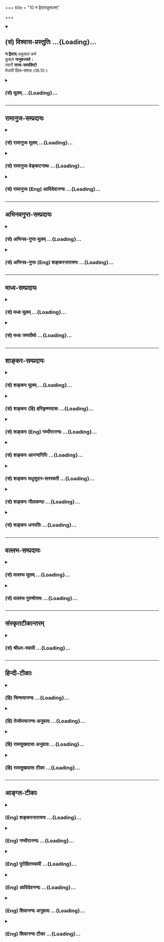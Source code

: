 +++
title = "10 न द्वेष्ट्यकुशलम्"

+++
<div class="js_include" newlevelforh1="2" title="(सं) विश्वास-प्रस्तुतिः" unfilled url="/purANam_vaiShNavam/mahAbhAratam/06-bhIShma-parva/03-bhagavad-gItA-parva/saMskRtam/vishvAsa-prastutiH/18_moxa-saMnyAsa-yogaH/10_na_dveShTyakushal.md">
<details open><summary><h2>(सं) विश्वास-प्रस्तुतिः ...{Loading}...</h2></summary>

**न द्वेष्ट्य्** अकुशलं कर्म  
कुशले **नानुषज्जते**।  
त्यागी **सत्त्व-समाविष्टो**  
मेधावी छिन्न-संशयः॥18.10॥
</details>
</div>
<div class="js_include collapsed" newlevelforh1="3" title="(सं) मूलम्" unfilled url="/purANam_vaiShNavam/mahAbhAratam/06-bhIShma-parva/03-bhagavad-gItA-parva/saMskRtam/mUlam/18_moxa-saMnyAsa-yogaH/10_na_dveShTyakushal.md">
<details><summary><h3>(सं) मूलम् ...{Loading}...</h3></summary>

न द्वेष्ट्यकुशलं कर्म कुशले नानुषज्जते।  
त्यागी सत्त्वसमाविष्टो मेधावी छिन्नसंशयः।।18.10।।
</details>
</div>


_________________
## रामानुज-सम्प्रदायः
<div class="js_include collapsed" newlevelforh1="3" title="(सं) रामानुजः मूलम्" unfilled url="/purANam_vaiShNavam/mahAbhAratam/06-bhIShma-parva/03-bhagavad-gItA-parva/saMskRtam/rAmAnujaH/mUlam/18_moxa-saMnyAsa-yogaH/10_na_dveShTyakushal.md">
<details><summary><h3>(सं) रामानुजः मूलम् ...{Loading}...</h3></summary>

।।18.10।। एवं **सत्त्वसमाविष्टो मेधावी** यथावस्थिततत्त्वज्ञानः तत एव
**छिन्नसंशयः** कर्मणि सङ्गफलकर्तृत्व**त्यागी न द्वेष्टि अकुशलं कर्म
कुशले च** कर्मणि **न अनुषज्जते। अकुशलं कर्म अनिष्टफलम्; कुशलं च कर्म
इष्टरूपस्वर्गपुत्रपश्वन्नादिफलम् सर्वस्मिन् कर्मणि ममतारहितत्वात्
त्यक्तब्रह्मव्यतिरिक्तसर्वफलत्वात्; त्यक्तकर्तृत्वात् च तयोः क्रियमाणयोः
प्रीतिद्वेषौ न करोति। अनिष्टफलं पापं कर्म अत्र प्रामादिकम्
अभिप्रेतम्;नाविरतो दुश्चरितान्नाशान्तो नासमाहितः। नाशान्तमानसो वापि
प्रज्ञानेनैनमाप्नुयात्।। (कठ॰ उ॰ 1।2।24) इति दुश्चरिताविरतेः
ज्ञानोत्पत्तिविरोधित्वश्रवणात्। अतः कर्मणि कर्तृत्वसङ्गफलानां त्यागः
शास्त्रीयः त्यागः न कर्मस्वरूपत्यागः। तद् आह --**

</details>
</div>
<div class="js_include collapsed" newlevelforh1="3" title="(सं) रामानुजः वेङ्कटनाथः" unfilled url="/purANam_vaiShNavam/mahAbhAratam/06-bhIShma-parva/03-bhagavad-gItA-parva/saMskRtam/rAmAnujaH/venkaTanAthaH/18_moxa-saMnyAsa-yogaH/10_na_dveShTyakushal.md">
<details><summary><h3>(सं) रामानुजः वेङ्कटनाथः ...{Loading}...</h3></summary>

  
  
।।18.10।। सत्त्वादिमूलशास्त्रीयत्यागयुक्तस्यवर्तते सात्त्विको भाव
इत्युपेक्षेत तत्तदाउदासीनवदासीनः \[14।23\] इत्यादिप्रसिद्धं
विकाराभावरूपं लक्षणमुच्यते -- न द्वेष्टि इति श्लोकेन।
तेनोक्तलक्षणत्यागस्य सत्त्वमूलत्वमप्युपपादितं भवति। तत्र
हेतुकार्यक्रमौचित्येन भिन्नक्रमतयाख्याख्यातिसत्त्वसमाविष्ट
इत्यादिना। धीर्धारणावती मेधा \[अमरः1।5।2\] इति नैघण्टुकाः। श्रुतिश्च --
मेधा मनीषेमा विशतां समीची भूतस्य भव्यस्यावरुध्यै \[आरण्य.5।42\] इति। अत
आचार्योपदिष्टेष्वर्थेषु अप्रच्युतेरन्यासङ्कराच्च फलितमाह --
यथावस्थिततत्त्वज्ञान इति। अत्र शुभाशुभपर्यायकुशलाकुशलशब्दाभ्यां
प्रतिषिद्ध्यमानद्वेषसङ्गहेत्वनुवाद
इत्यभिप्रायेणानिष्टफलत्वाद्युक्तिः। त्यागी इत्युक्तस्य त्यागस्य हेतुतां
विवृणोति -- सर्वस्मिन्नित्यादिना। यथाऽन्यदीयेऽन्यकर्तृके कर्मणि
स्वसम्बन्धविरहाद्बाधकाद्यभावनिश्चयेन द्वेषाद्यभावः;
तथाऽत्रापीत्यभिप्रायः। अननुष्ठानदशायां हि
हर्षद्वेषप्रसङ्गाभावात्क्रियमाणयोरित्युक्तम्। ननुकुशले नानुषज्जते
इत्येतद्युक्तं;,स्वर्गादिनिस्सङ्गतामात्रेण काम्यानुष्ठानेऽपि
तत्फलानन्वयशास्त्रात्न द्वेष्ट्यकुशलं कर्म इति तु विरुद्धं; फलसङ्गाभावे
सत्येव निषिद्धानां फलान्वयात्; अन्यथा क्वचिदपि प्रत्यवायाभावप्रसङ्गात्।
न हि नरकादिकं कस्यचिदिष्टं स्यात्। एवं दृष्टप्रत्यवायहेतुष्वप्यद्वेषो न
युक्त इत्यत्र प्रामादिकविषयत्वेन परिहार उक्तः। नन्वधिकारिविशेषे
बुद्धिपूर्वैरपि पापकर्मभिरलेपः किं न स्यात् इत्यत्राऽऽह -- नाविरत इति।
एतच्छ्लोकार्थं प्रकृतहेतुतया घटयन्परमप्रकृतं निगमयति -- अत इति।  
  

</details>
</div>
<div class="js_include collapsed" newlevelforh1="3" title="(सं) रामानुजः (Eng) आदिदेवानन्दः" unfilled url="/purANam_vaiShNavam/mahAbhAratam/06-bhIShma-parva/03-bhagavad-gItA-parva/saMskRtam/rAmAnujaH/english/AdidevAnandaH/18_moxa-saMnyAsa-yogaH/10_na_dveShTyakushal.md">
<details><summary><h3>(सं) रामानुजः (Eng) आदिदेवानन्दः ...{Loading}...</h3></summary>

18.10 Thus, 'filled with Sattva,' endowed with right knowledge, i.e.,
with the knowledge of the reality as it is, and as a conseence of it
'having all doubts shattered' - he alone becomes a renouncer of
attachment to work and the fruits of work. He 'neither hates works
productive of harmful effects,' nor 'loves others productive of worldly
prosperity.' Disagreeable acts are fraught with undesirable fruits; and
agreeable acts bring about desirable results such as heaven, sons, cows,
food etc. On account of his renouncing all results other than the
Brahman and on account of his renouncing the sense of agency, he shows
neither love nor hatred for above-mentioned types of works. Here 'sinful
acts having undesirable fruits' are only such acts as are inadvertently
performed. For it has been taught in the Srutis that nor turning away
from bad conduct is antagonistic to the production of knowledge. 'But
one who has not ceased from bad conduct, who is not tranil, is not
composed, is not of peaceful mind, cannot obtain Him by knowledge' (Ka.
U., 1.2.24). Thus, 'the abandonment' according to the Sastras is
renunciation of the sense of agency, attachment and fruits of actions,
and not total relinishment of actions as such. He explains this further:

</details>
</div>


_________________
## अभिनवगुप्त-सम्प्रदायः
<div class="js_include collapsed" newlevelforh1="3" title="(सं) अभिनव-गुप्तः मूलम्" unfilled url="/purANam_vaiShNavam/mahAbhAratam/06-bhIShma-parva/03-bhagavad-gItA-parva/saMskRtam/abhinava-guptaH/mUlam/18_moxa-saMnyAsa-yogaH/10_na_dveShTyakushal.md">
<details><summary><h3>(सं) अभिनव-गुप्तः मूलम् ...{Loading}...</h3></summary>

।।18.4 -- 18.11।। तदत्रैव विशेषनिर्णयाय मतान्युपन्यस्यति -- त्याज्यमिति।
दोषवत् हिंसादिमत्त्वात् +++(S हिंसादित्त्वात ;N हिंसादिसत्त्वात् )+++
पापयुक्तम्। तत् कर्म,+++(S;;N substitutes फलं for कर्म )+++ त्याज्यम्; न
सर्वं शुभफलम् इति केचित् त्यागे विशेषं मन्यन्ते साङ्ख्यगृह्या इव। अन्ये
तु मीमांसककञ्चुकानुप्रविष्टाः +++(K मीमांसाकंचुक -- )+++ -- क्रत्वर्थोऽहि
शास्त्रादवगम्यते +++(S. IV; i; 2 )+++ इति। तथातस्माद्या वैदिकी हिंसा -- +++(SV.
I; i; 2; verse 23 )+++इत्यादिनयेन इतिकर्तव्यतांशभागिनी हिंसा +++(S;;N omit
हिंसा )+++ हिंसैव न भवति। न हिंस्यात् इति सामान्यशास्त्रस्य तत्र बाधनात्
श्येनाद्येव तु ( श्येन द्येव न तु ) हिंसा। फलांशे भावनायाश्च
प्रत्ययोऽनुविधायकः +++(SV; I; i; 2; verse 222 )+++ इति। अ \[ तोऽ \] न्यान्
हिंसादियोगिनोऽपि न त्यजेत्। शास्त्रैकशरणकार्याकार्यविभागाः पण्डिता इति
मन्यन्ते।।3।। निश्चयमित्यादि अभिधीयते इत्यन्तम्। तत्र त्वयं निश्चयः --
प्राग्लक्षितगुणस्वरूपवैचित्र्यात् त्यागस्यैव सत्त्वरजस्तमोमय्या
चित्तवृत्त्या क्रियमाणस्य तद्विशिष्टस्वभावावभासित \[ त्वात् \]
वस्तुस्थित्या त्यागो नाम परब्रह्मविदां +++(; N परमब्रह्म -- )+++
सिद्ध्यसिद्ध्यादिषु समतया रागद्वेषपरिहारेण फलप्रेप्साविरहेण (
फलप्रेक्षा) कर्मणां निर्वर्त्तनम्। अत एव आह -- राजसं तामसं च त्यागं
कृत्वा न कश्चित् ( न किंचित् ) \[ त्याग \] फलसंबन्धः; इति। सात्त्विकस्य
तु त्यागात् ( त्यागस्य )। शास्त्रार्थपालनात्मकं फलम्।
त्यक्तगुणग्रामग्रहस्य पुनर्मुनेः सत्यतः त्यागवाचो युक्तिरुपपत्तिमती।

</details>
</div>
<div class="js_include collapsed" newlevelforh1="3" title="(सं) अभिनव-गुप्तः (Eng) शङ्करनारायणः" unfilled url="/purANam_vaiShNavam/mahAbhAratam/06-bhIShma-parva/03-bhagavad-gItA-parva/saMskRtam/abhinava-guptaH/english/shankaranArAyaNaH/18_moxa-saMnyAsa-yogaH/10_na_dveShTyakushal.md">
<details><summary><h3>(सं) अभिनव-गुप्तः (Eng) शङ्करनारायणः ...{Loading}...</h3></summary>

18.10 See Comment under 18.11

</details>
</div>


_________________
## माध्व-सम्प्रदायः
<div class="js_include collapsed" newlevelforh1="3" title="(सं) मध्वः मूलम्" unfilled url="/purANam_vaiShNavam/mahAbhAratam/06-bhIShma-parva/03-bhagavad-gItA-parva/saMskRtam/madhvaH/mUlam/18_moxa-saMnyAsa-yogaH/10_na_dveShTyakushal.md">
<details><summary><h3>(सं) मध्वः मूलम् ...{Loading}...</h3></summary>

।।18.10।। Sri Madhvacharya did not comment on this sloka.

</details>
</div>
<div class="js_include collapsed" newlevelforh1="3" title="(सं) मध्वः जयतीर्थः" unfilled url="/purANam_vaiShNavam/mahAbhAratam/06-bhIShma-parva/03-bhagavad-gItA-parva/saMskRtam/madhvaH/jayatIrthaH/18_moxa-saMnyAsa-yogaH/10_na_dveShTyakushal.md">
<details><summary><h3>(सं) मध्वः जयतीर्थः ...{Loading}...</h3></summary>

।।18.10।। Sri Jayatirtha did not comment on this sloka.

</details>
</div>


_________________
## शाङ्कर-सम्प्रदायः
<div class="js_include collapsed" newlevelforh1="3" title="(सं) शङ्करः मूलम्" unfilled url="/purANam_vaiShNavam/mahAbhAratam/06-bhIShma-parva/03-bhagavad-gItA-parva/saMskRtam/shankaraH/mUlam/18_moxa-saMnyAsa-yogaH/10_na_dveShTyakushal.md">
<details><summary><h3>(सं) शङ्करः मूलम् ...{Loading}...</h3></summary>

।।18.10।। --,**न द्वेष्टि अकुशलम्** अशोभनं काम्यं **कर्म;**
शरीरारम्भद्वारेण संसारकारणम्; किमनेन इत्येवम्। **कुशले** शोभने नित्ये
कर्मणि सत्त्वशुद्धिज्ञानोत्पत्तितन्निष्ठाहेतुत्वेन मोक्षकारणम् इदम्
इत्येवं न **अनुषज्जते** अनुषङ्गं प्रीतिं न करोति इत्येतत्। कः पुनः असौ
त्यागी पूर्वोक्तेन सङ्गफलत्यागेन तद्वान् **त्यागी;** यः कर्मणि सङ्गं
त्यक्त्वा तत्फलं च नित्यकर्मानुष्ठायी सः त्यागी। कदा पुनः असौ अकुशलं
कर्म न द्वेष्टि; कुशले च न अनुषज्जते इति; उच्यते -- **सत्त्वसमाविष्टः**
यदा सत्त्वेन आत्मानात्मविवेकविज्ञानहेतुना समाविष्टः संव्याप्तः; संयुक्त
इत्येतत्। अत एव च **मेधावी** मेधया आत्मज्ञानलक्षणया प्रज्ञया संयुक्तः
तद्वान् मेधावी। मेधावित्वादेव **च्छिन्नसंशयः** छिन्नः अविद्याकृतः संशयः
यस्य आत्मस्वरूपावस्थानमेव परं निःश्रेयससाधनम्; न अन्यत् किञ्चित् इत्येवं
निश्चयेन च्छिन्नसंशयः।।  
  
यः अधिकृतः पुरुषः पूर्वोक्तेन प्रकारेण कर्मयोगानुष्ठानेन क्रमेण
संस्कृतात्मा सन् जन्मादिविक्रियारहितत्वेन निष्क्रियम् आत्मानम् आत्मत्वेन
संबुद्धः; सः सर्वकर्माणि मनसा संन्यस्य (गीता 5।13) नैव कुर्वन् न कारयन्
आसीनः नैष्कर्म्यलक्षणां ज्ञाननिष्ठाम् अश्नुते इत्येतत्। पूर्वोक्तस्य
कर्मयोगस्य प्रयोजनम् अनेनैव श्लोकेन उक्तम्।। यः पुनः अधिकृतः सन्
देहात्माभिमानित्वेन देहभृत् अज्ञः अबाधितात्मकर्तृत्वविज्ञानतया अहं कर्ता
इति निश्चितबुद्धिः तस्य अशेषकर्मपरित्यागस्य अशक्यत्वात् कर्मफलत्यागेन
चोदितकर्मानुष्ठाने एव अधिकारः; न तत्त्यागे इति एतम्; अर्थं दर्शयितुम् आह
--,

</details>
</div>
<div class="js_include collapsed" newlevelforh1="3" title="(सं) शङ्करः (हि) हरिकृष्णदासः" unfilled url="/purANam_vaiShNavam/mahAbhAratam/06-bhIShma-parva/03-bhagavad-gItA-parva/saMskRtam/shankaraH/hindI/harikRShNadAsaH/18_moxa-saMnyAsa-yogaH/10_na_dveShTyakushal.md">
<details><summary><h3>(सं) शङ्करः (हि) हरिकृष्णदासः ...{Loading}...</h3></summary>

।।18.10।। विशुद्ध और प्रसन्न अन्तःकरण ही आध्यात्मिक विषयकी आलोचनामें
समर्थ होता है। अतः इस प्रकार नित्यकर्मोंके अनुष्ठानसे जिसका अन्तःकरण
विशुद्ध हो गया है एवं जो आत्मज्ञानके अभिमुख है; उसकी उस आत्मज्ञानमें जिस
प्रकार क्रमसे स्थिति होती है; वह कहनी है; इसलिये कहते हैं --, अकुशल --
काम्यकर्मोंसे ( वह ) द्वेष नहीं करता अर्थात् काम्यकर्म पुनर्जन्म
देनेवाले होनेके कारण संसारके कारण हैं; इनसे मुझे क्या प्रयोजन है; इस
प्रकार उससे द्वेष नहीं करता। कुशलशुभनित्यकर्मोंमें आसक्त नहीं होता।
अर्थात् अन्तःकरणकी शुद्धि; ज्ञानकी उत्पत्ति और उसमें स्थितिके हेतु
होनेसे नित्यकर्म मोक्षके कारण हैं; इस प्रकार उनमें आसक्त नहीं होता। यानी
उनमें भी अपना कोई प्रयोजन न देखकर प्रीति नहीं करता। वह कौन है त्यागी; जो
कि पूर्वोक्त आसक्ति और फलके त्यागसे सम्पन्न है अर्थात् कर्मोंमें आसक्ति
और उनका फल छोड़कर नित्यकर्मोंका अनुष्ठान करनेवाला है; ऐसा त्यागी। ऐसा
पुरुष किस अवस्थामें; काम्यकर्मोंसे द्वेष नहीं करता और नित्यकर्मोंमें
आसक्त नहीं होता सो कहते हैं -- जब कि वह सात्त्विक भावसे युक्त होता है।
अर्थात् आत्मअनात्मविषयक विवेकज्ञानके हेतुस्वरूप सत्त्वगुणसे भरपूर -- भली
प्रकार व्याप्त होता है। इसीलिये वह मेधावी है अर्थात् आत्मज्ञानरूप
बुद्धिसे युक्त है। मेधावी होनेके कारण ही छिन्नसंशय है -- अविद्याजनित
संशयसे रहित है। अर्थात् आत्मस्वरूपमें स्थित हो जाना ही परम कल्याणका साधन
है; और कुछ नहीं; इस निश्चयके कारण संशयरहित हो चुका है। जो अधिकारी पुरुष;
पूर्वोंक्त प्रकारसे कर्मयोगके अनुष्ठानद्वारा क्रमसे विशुद्धान्तःकरण
होकर; जन्मादि विकारोंसे रहित और क्रियारहित आत्माको भली प्रकार अपना
स्वरूप समझ गया है; वह समस्त कर्मोंको मनसे त्यागकर न कुछ करता और न कराता
हुआ रहनेवाला ( आत्मज्ञानी ) निष्कर्मतारूप ज्ञाननिष्ठाको भोगता है। इस
प्रकार इस श्लोकद्वारा यह पूर्वोक्त कर्मयोगका फल बतलाया गया है।

</details>
</div>
<div class="js_include collapsed" newlevelforh1="3" title="(सं) शङ्करः (Eng) गम्भीरानन्दः" unfilled url="/purANam_vaiShNavam/mahAbhAratam/06-bhIShma-parva/03-bhagavad-gItA-parva/saMskRtam/shankaraH/english/gambhIrAnandaH/18_moxa-saMnyAsa-yogaH/10_na_dveShTyakushal.md">
<details><summary><h3>(सं) शङ्करः (Eng) गम्भीरानन्दः ...{Loading}...</h3></summary>

18.10 Na devesti, he does not hate; akusalam, unbefitting; karma,
action, rites and duties meant for desired results-with the idea, 'What
is the usefulness of this which is a cause of transmigration through
fresh embodiment;' Na anusajjate, he does not become attached to;
kusale, befitting activity, daily obligatory duties, by thinking that
this is the cause of Liberation by virtue of its being the cause of
purification of the mind, rise of Knowledge and steadfastness in it.
That is to say, he does not entertain any liking even for it, because he
finds no purpose in it. Who, again, is he; Tyagi, the man of
renunciation, who has become so by having given up attachment and
rewards of action in the manner stated above. He is a tyagi who performs
nityakarmas by relinishing attachment to those acts and (their) results.
Again, it is being stated as to when that person does not hate an
unbefitting act and does not become attached to a befitting activity:
When he has become sattva-samavistah, imbued with sattva, i.e., when he
is filled with, possessed of, sattva, which is the means to the
knowledge that discriminates between the Self and the not-Self; and
hence medhavi, wise-endowed with intelligence (medha), intuitive
experience, characterized as knowledge of the Self; one possessed of
that is medhavai (wise)-; and owing to the very fact of being wise,
chinnasamsayah, freed from doubts-one whose doubts created by ignorance
have been sundered, one who is freed from doubts by his firm conviction
that nothing but abiding in the ture nature of the Self is the supreme
means to the highest Good. The person competent (for rites and duties)
who, having gradually become purified in mind through the practice of
Karma-yoga in the way described above, has realized as his own Self the
actionless Self, which is devoid of modifications like birth etc., he,
'৷৷.having given up all actions mentally, remaining at without doing or
causing (others) to do anything at all' (cf. 5.13), attains
steadfastness in Knowledge, which is characterized as 'actionless-ness'.
In this way, the purpose of the aforesaid Karma-yoga has been stated
through the present verse. On the other hand, since, for the
unenlightened person-who, while being alified (for rites and duties),
holds on to the body owing to the erroneous conception that the body is
the Self, and who has the firm conviction, 'I am the agent,' because of
the persistence of his idea that the Self is the agent-it is not
possible to renounce actions totally, therefore he has competence only
for performing enjoined duties by giving up fruits of actions. But he is
not to renounce them (actions). In order to point out this idea the Lord
says:

</details>
</div>
<div class="js_include collapsed" newlevelforh1="3" title="(सं) शङ्करः आनन्दगिरिः" unfilled url="/purANam_vaiShNavam/mahAbhAratam/06-bhIShma-parva/03-bhagavad-gItA-parva/saMskRtam/shankaraH/AnandagiriH/18_moxa-saMnyAsa-yogaH/10_na_dveShTyakushal.md">
<details><summary><h3>(सं) शङ्करः आनन्दगिरिः ...{Loading}...</h3></summary>

।।18.10।। एवं पूर्वापरविरोधं पराकृत्यानन्तरश्लोकतात्पर्यमाह --
**यस्त्विति।** फलरागादिनेत्यादिशब्देन कर्मस्वरूपासङ्गो गृह्यते
अन्तःकरणमकलुषीक्रियमाणमिति च्छेदः। विशुद्धेऽन्तःकरणे किं
स्यादित्याशङ्क्याह -- **विशुद्धमिति।** मलविकलत्वं विशुद्धत्वं;
संस्क्रियमाणत्वं प्रसन्नत्वमिति भेदः। क्रमेण
श्रवणाद्यावृत्तिद्वारेणेत्यर्थः। तन्निष्ठेत्यात्मज्ञाननिष्ठोक्ता।
काम्यकर्मणि त्याज्यत्वेन द्वेषमभिनयति -- **किमिति।** उभयत्र द्वेषं
प्रीतिं च न करोतीति सामान्येनोक्तं कर्तारं प्रश्नपूर्वकं विशेषतो
निर्दिशति -- **कः पुनरिति।** त्यागीत्युक्तं त्यागिनमभिव्यनक्ति --
**पूर्वोक्तेनेति।** कर्मणि सङ्गस्य तत्फलस्य च त्यागेनेति यावत्। उक्तमेव
त्यागिनं विवृणोति -- **यः कर्मणीति।** तत्फलं त्यक्त्वेति संबन्धः। काम्ये
निषिद्धे च कर्मणि बन्धहेतुरिति न द्वेष्टि नित्ये नैमित्तिके च
मोक्षहेतुरिति न प्रीयते। तत्र कालविशेषं पृच्छति -- **कदेति।**
नित्यादिकर्मणा फलाभिसन्धिवर्जितेन क्षपितकल्मषस्य सत्त्वं
यथार्थग्रहणसामर्थ्यमुद्बुध्यते तेन समावेशदशायामुक्तप्रीतिद्वेषयोरभावो
भवतीत्याह -- **उच्यत इति।** अतएवेति
समुद्बुद्धयथार्थग्रहणसमर्थसमाविष्टत्वादित्यर्थः। छिन्नसंशयत्वमेव विशदयति
-- **आत्मेति।** परं निःश्रेयसं तस्य च साधनं सम्यग्ज्ञानमेवेति योजना। न
द्वेष्टीत्यादिना श्लोकेनोक्तमर्थं संक्षिप्यानुवदति -- **योऽधिकृत इति।**
पूर्वोक्तप्रकारेणेति कर्मणि तत्फले च सङ्गत्यागेनेत्यर्थः।
कर्मात्मयोगस्यानुष्ठानेन संस्कृतात्मा सन् क्रमेण श्रवणाद्यनुष्ठानद्वारेण
कूटस्थं ब्रह्म प्रत्यक्त्वेन संबुद्ध इति संबन्धः। परस्य निष्क्रियत्वे
हेतुमाह -- **जन्मादीति।** उक्तज्ञानवतः सर्वकर्मत्यागद्वारा
मुक्तिभाक्त्वं दर्शयति -- **स सर्वेति।**

</details>
</div>
<div class="js_include collapsed" newlevelforh1="3" title="(सं) शङ्करः मधुसूदन-सरस्वती" unfilled url="/purANam_vaiShNavam/mahAbhAratam/06-bhIShma-parva/03-bhagavad-gItA-parva/saMskRtam/shankaraH/madhusUdana-sarasvatI/18_moxa-saMnyAsa-yogaH/10_na_dveShTyakushal.md">
<details><summary><h3>(सं) शङ्करः मधुसूदन-सरस्वती ...{Loading}...</h3></summary>

।।18.10।। सात्त्विकस्य त्यागस्यादौ सत्त्वशुद्धिद्वारेण ज्ञाननिष्ठां फलमाह
-- न द्वेष्टीति। यस्त्यागी सात्त्विकेन त्यागेन युक्तः पूर्वोक्तेन
प्रकारेण कर्तृत्वाभिनिवेशं फलाभिसन्धिं च त्यक्त्वान्तःकरणशुद्ध्यर्थं
विहितकर्मानुष्ठायी स यदा सत्त्वसमाविष्टः
सत्त्वेनात्मानात्मविवेकज्ञानहेतुना चित्तगतेनातिशयेन
सम्यग्ज्ञानप्रतिबन्धकरजस्तमोमलराहित्येनासमन्तात्फलाव्यभिचारेण समाविष्टो
व्याप्तो भवति भगवदर्पितनित्यकर्मानुष्ठानात्पापमलापकर्षलक्षणेन
ज्ञानोत्पत्तियोग्यतारूपपुण्यगुणाधानलक्षणेन च संस्कारेण संस्कृतमन्तःकरणं
यदा भवतीत्यर्थस्तदा मेधावी
शमदमसर्वकर्मोपरमगुरूपसदनादिसामवायिकाङ्गयुक्तेन
मनननिदिध्यासनाख्यफलोपकार्यङ्गयुक्तेन च श्रवणाख्यवेदान्तवाक्यविचारेण
परिनिष्पन्नं वेदान्तमहावाक्यकरणकं निरस्तसमस्ताप्रामाण्याशङ्कं
चिदन्याविषयकमहं ब्रह्मास्मीति ब्रह्मात्मैक्यज्ञानमेव मेधा तया नित्यं
युक्तो मेधावी स्थितप्रज्ञो भवति तदा छिन्नसंशयोऽहं ब्रह्मास्मीति
विद्यारूपया मेधया तदविद्योच्छेदे तत्कार्यसंशयविपर्ययशून्यो भवति तदा
क्षीणकर्मत्वात् न द्वेष्ट्यकुशलं कर्म अशोभनं काम्यं निषिद्धं वा कर्म न
प्रतिकूलतया मन्यते; कुशले शोभने नित्ये कर्मणि नानुषज्जते न प्रीतिं
करोति; कर्तृत्वाद्यभिमानरहितत्वेन कृतकृत्यत्वात्। तथाच श्रुतिःभिद्यते
हृदयग्रन्थिश्छिद्यन्ते सर्वसंशयाः। क्षीयन्ते चास्य कर्माणि तस्मिन्दृष्टे
परावरे इति। यस्मादेवं सात्त्विकस्य त्यागस्य फलं तस्मान्महतापि यत्नेन स
एवोपादेय इत्यर्थः।

</details>
</div>
<div class="js_include collapsed" newlevelforh1="3" title="(सं) शङ्करः नीलकण्ठः" unfilled url="/purANam_vaiShNavam/mahAbhAratam/06-bhIShma-parva/03-bhagavad-gItA-parva/saMskRtam/shankaraH/nIlakaNThaH/18_moxa-saMnyAsa-yogaH/10_na_dveShTyakushal.md">
<details><summary><h3>(सं) शङ्करः नीलकण्ठः ...{Loading}...</h3></summary>

।।18.10।। एवं मुख्यं सात्त्विकत्यागमुक्त्वाऽमुख्यं तमाह -- **न
द्वेष्टीति।** सत्त्वेन सम्यगाविष्टो व्याप्तस्त्यागी मुख्यः
सात्त्विकस्त्यागी संन्यासीत्यर्थः। अकुशलमसुखप्रदं कर्म
त्रिषवणस्नानचतुर्गुणशौचभिक्षाटनादिप्रयासरूपं,न द्वेष्टि। कुशले
मिष्टान्नभिक्षादौ नानुषज्जते न सङ्गं काकवत्प्रीतिं करोति। यद्वा
कर्मकुशले सवादिकर्मकुशले शिष्यादौ न सज्जते तत्राकुशलं वा तं न द्वेष्टि।
एतेन रागद्वेषशून्यत्वमस्य दर्शितम्। तदपि कुत इत्यपेक्षायामाह --
**मेधावीति।** ऊहापोहकुशलतया नित्यानित्यवस्तुविवेचनादौ प्रज्ञावान्। अतएव
छिन्नसंशयः किं कर्माण्येव मुक्तिसाधनानि उत संन्यास एवेति
विचिकित्सारहितः। एवं च त्यागीत्यनेन यज्ञो दानं तपः कर्म न
त्याज्यमित्युक्तादत्यागाद्व्यावृत्तिः। मेधावीत्यनेन मोहात्तस्य परित्याग
इत्युक्तात्तामसत्यागाद्व्यावृत्तिः। पूर्वार्धेन रागद्वेषाभावप्रतिपादनेन
कायक्लेशभयात्त्यजेदित्युक्ताद्राजसत्यागाद्व्यावृत्तिः। छिन्नसंशय इत्यनेन
कार्यमित्येव यत्कर्मेत्युक्तादमुख्यसात्त्विकत्यागाद्व्यावृत्तिः। नह्यसौ
कर्मणां तुच्छत्वं संन्यासस्य महाभाग्यत्वं च तत्त्वतो वेद। वेद
चेत्क्षणमपि कर्मसु न तिष्ठेत्। नहि दाहोपशमार्थी निकटस्थं जाह्नवीमहाह्रदं
जानन्ग्रीष्मोष्मप्रतप्तपाथसि पल्वले क्षणमपि रमेत। संशयच्छेदेऽपि हेतुः
सत्त्वसमाविष्ट इति। यतः सत्त्वेनैव कर्त्रा सम्यगाविष्टो यं नत्वयं
सत्त्वमाश्रित इति महान्विशेषः। एवं च पूर्वश्लोकोक्तस्य
सात्त्विकत्यागरूपस्य कर्मयोगस्य फलभूतोऽयं मुख्यः संन्यासो
विविदिषूणामनुष्ठेयोयदहरेव विरजेत्तदहरेव प्रव्रजेत्;एतमेव प्रव्राजिनो
लोकमिच्छन्तः प्रव्रजन्ति इति श्रुतिप्रसिद्धः। भाष्ये तु ननु
कर्मपरित्यागस्त्रिविधः संन्यास इति च प्रकृतस्तत्र तामसो
राजसश्चोक्तस्त्यागः कथमिह सङ्गफलत्यागस्तृतीयत्वेनोच्यते। यथा त्रयो
ब्राह्मणा आगतास्तत्र षडङ्गविदौ द्वौ क्षत्रियस्तृतीय इति तद्वत्। नैष
दोषः। त्यागसामान्येन स्तुत्यर्थत्वात्। अस्ति कर्मसंन्यासस्य
फलाभिसन्धित्यागस्य च त्यागत्वं सामान्यम्। तत्र राजसतामसत्वेन
कर्मत्यागनिन्दया कर्मफलाभिसन्धित्यागः सात्त्विकत्वेन स्तूयते स त्यागः
सात्त्विको मत इति ग्रन्थेन त्यागत्रैविध्यं समाधायैवं सङ्गफलत्यागपूर्वकं
नित्यकर्मानुष्ठानेन विशुद्धान्तःकरणस्यात्मज्ञानाभिमुखस्य
तन्निष्ठाक्रमकथनार्थोऽयं श्लोक इत्युक्तम्। तथैव श्लोकं व्याख्याय
पूर्वोक्तस्य कर्मयोगस्य प्रयोजनमनेन श्लोकेनोक्तमित्युपसंहृतम्। अन्ये तु
फलाभिसंधिविशिष्टस्य कर्मणस्त्यागस्त्रिविधः।
विशेषणाभावाद्विशेष्याभावादुभयाभावाच्च। आद्योऽत्रैव विधित्सितः;
द्वितीयस्तु तामसराजसभेदेन द्विविधोऽप्यत्रैव निन्दितः। तृतीयस्तु
कर्मानधिकारिणा विविदिषुणा विदुषा च कर्तुं योग्यो द्विविधः। तत्रान्त्यः
स्थितप्रज्ञलक्षणादौ प्राग्व्याख्यातः। आद्यस्तु नैष्कर्म्यसिद्धिं
परमामित्यत्र वक्ष्यते। तत्र भाष्ये तिस्रस्त्यागविधाः प्रतिज्ञाय द्वे
यथावत्प्रदर्श्य तृतीयापि केनचित्सामान्येन प्रतिपादिता। अत्रतु एकस्यां
द्वयोरन्तर्भावं कृत्वा द्वे एव विधे उपपाद्य तृतीया प्रदेशान्तरे
प्रक्षिप्तेति प्रकृते प्रतिज्ञाया अनिर्वाह इति विशेषः।

</details>
</div>
<div class="js_include collapsed" newlevelforh1="3" title="(सं) शङ्करः धनपतिः" unfilled url="/purANam_vaiShNavam/mahAbhAratam/06-bhIShma-parva/03-bhagavad-gItA-parva/saMskRtam/shankaraH/dhanapatiH/18_moxa-saMnyAsa-yogaH/10_na_dveShTyakushal.md">
<details><summary><h3>(सं) शङ्करः धनपतिः ...{Loading}...</h3></summary>

।।18.10।। एवं सात्त्विकं त्यागमुक्त्वा योऽधिकृतः सङ्गं फलाभिसन्धिं च
त्यक्त्वा कर्म करोति तादृशकर्मानुष्ठानेन संस्कृतात्मा सन्
जन्मादिविक्रियारहितत्वेन निष्क्रियमात्मानमात्मत्वेन संबुद्धः सर्वकर्माणि
मनसा संन्यस्य नैव कुर्वन्न कारयन्नासीनो नैष्कर्म्यलक्षणां ज्ञाननिष्ठां
प्राप्नोतीत्येतत्पूर्वोक्तस्य कर्मयोगस्य प्रयोजनमाह -- न द्वेष्टीति।
यस्त्यागी पूर्वोक्तसङ्गफलत्यागवान् नित्यकर्मानुष्ठायी यदा
सत्त्वसमाविष्टः सङगं फलाभिसंधिं च त्यक्त्वा कर्मानुष्ठानतः
सङ्गफलाभ्यामकलुषीक्रियमाणं नित्यैश्च कर्मभिः संस्कि्रयमाणं विशुद्धं
समुद्धुद्धसत्त्वमात्मानात्मविवेकविज्ञानत्वन्तःकरणं सत्त्वमत्र ग्राह्यं
तेन समाविष्टः संव्याप्तः संयुक्त इति यावत्। अतएव मेधावी
ब्रह्मात्मज्ञानलक्षणा प्रज्ञा मेधा तद्वान् मेधावी। मेदावित्यावेद
ब्रह्मात्मस्वरुपावस्थानमेव परं निःश्रेयससाधनं नान्यत्किंचिदित्येव
निश्चयेन छिन्नोऽविद्याकृतः संशयो यस्य स छिन्नसंशयःतमेव
विदित्वातिमृत्युमेति नान्यः पन्था विद्यतेऽयनाय भिद्यते
हृदयग्रन्थिश्छद्यन्ते सर्वसंशयाः। क्षीयन्ते चास्य कर्माणि तस्मिन्दृष्टे
परावरे इति श्रुतेः। स तदा अकुशलमशोभनं काम्यं निषिद्धं च कर्म न द्वेष्टि।
काम्यादिकर्मशरीरारम्भादिद्वारेण संसारकारणमतः किमनेनेत्येवं द्वेषं न
करोति। कुशले चित्तशुद्य्धादिद्वारा मोक्षहेतुत्वाच्छोभने नित्ये कर्मणि
नावुषज्जते। सत्त्वशुद्धिज्ञानोत्पत्तितन्निष्ठाहेतुत्वेन मोक्षकारणमतोऽनेन
मदीयं प्रयोजनं सेत्स्यतीत्यनुषङ्गमासक्तिं प्रीतिं न करोतीत्यर्थः।
एवंभूतसात्त्विकपरित्यागनिष्ठस्य लक्षणमाह -- सत्त्वसमाविष्टः
सात्त्विकत्यागी अकुशलं दुःखावहं शिशिरे प्रातःस्नादिकर्म न द्वेष्टि;
कुशले च सुखकरे कर्मणि निदाघे मध्याह्नस्त्रानादौ नानुषज्जते प्रीतिं न
करोति। तत्र हेतुः -- मेधावी स्थिरबुद्धिः। यत्र परपरिभवादिमहद्दुःखमपि
सह्यते स्वर्गादिसुखं च त्यज्यते तत्र कियदेतत्तात्कालिकं सुखं दुःखं
चैवमनुसंधानवानित्यर्थः। अतएव छिन्नः संशयो मिथ्या ज्ञानं
दैहिकसुखदुःखयोरुपादित्सापरिजिहीर्षालक्षणं यस्य स इत्यपरे। इतरे तु सतु
त्यागी सात्त्विकत्यागकर्ता। तुशब्दस्तामसराजसत्यागकर्ततो विशेषद्योतकः।
अकुशलमविवेकिनं मोक्षकथानभिज्ञं देहाभिमानिनम्।
अतएवान्तःकरणशुद्धिप्रयोजनककर्माचरणासहिष्णुं किमर्थं वा एतत्कर्माचरसि
किंवा पुत्रदारादिनिर्वाहकृत्कर्म त्यजसीत्येवमीदिजल्पन्तं न द्वेष्टि धिक्
त्वां परतो गच्छेत्येवमादिचेष्टाभावद्वेषं न करोतीत्यर्थः। तथा कर्मकुशले
नित्यनैमित्तिककर्माचरणकुशले तन्मात्रसङ्गत्फलत्यागवति स्वसमाने
नानुषज्जतेददाति प्रतिगृणाति गुह्यमाख्याति पृच्छति। भुङ्क्ते भोजयते चैव
षड्विधं प्रीतिलक्षणम् इत्युक्तमनुषह्गं न करोति। ननु
तस्योभयविधलिङ्गदर्शनात्संशय एव किं न स्यादित्य उक्तं छिन्नसंशयः
संशयरहितः। तत्रैव हेतुमाह -- मेधावीति। स्वीकरणानिश्चयधारणावान्। कुतोयं
निश्चयस्तस्येत्यत उक्तं असमाविष्ट इति। असमे क्षयिफलान्तरासदृशो
निरतिशयानन्दरुपे फले आविष्टो लिप्सावान् अत ईदृग्लक्षणो व्याप्तत्यागी
मुख्यः सात्त्विकत्यागी संन्यासीत्यर्थः। एवममुख्यं सात्त्विकं
त्यागमुक्त्वा मुख्यं तमाह -- न द्वेष्टि सत्त्वेन सभ्यगाविष्टो
व्याप्तस्त्यागी मुख्यः सात्त्विकत्यागी संन्यासीत्यर्थः। अकुशलमसुखप्रदं
कर्म त्रिषवणस्त्राननचतुर्गुणशौचभिक्षाटनादिप्रासरुपं न द्वेष्टि। कुशले
मिष्टान्नभक्षणादौ नानुज्जते प्रीति न करोति। यद्वा कर्मकुशले
सेवादिकर्मकुशले शिष्यादौ नानुषज्जते तत्राकुशलं वा तं न द्वेष्टि। एतेन
रागद्वेषशून्यत्वमस्य दर्शितम्; तदपि कुत इत्यपेक्षायामाह -- मेधावीति।
ऊहापोहकुशलतया नित्यानित्यवस्तुविवेचनादौ प्रज्ञावान्। अनेन मोहात्तस्य
परित्याग इत्युक्तात्तासात्त्यागद्य्वावृत्तिः। मेधावित्वादेव छिन्नसंशयः
किं कर्माण्येव मुक्तिसाधनानि उत संन्यास एवेति संशयरहितः। अनेन
कार्यमित्येवेत्युक्तादमुख्यसात्त्विकत्यागाद्य्वावृत्तिरेव। त्यागीत्यनेन
यज्ञो दानमित्युक्तात्यागात्पूर्वार्धेन
कायेत्युक्ताद्राजसात्तयागाद्य्ववृत्तिरित्यन्ये।
आचार्योक्तव्याख्यानापेक्षयोदाहृतव्याख्यानत्रयेऽप्यधिकं स्वारस्यं
चिन्त्यम्।

</details>
</div>


_________________
## वल्लभ-सम्प्रदायः
<div class="js_include collapsed" newlevelforh1="3" title="(सं) वल्लभः मूलम्" unfilled url="/purANam_vaiShNavam/mahAbhAratam/06-bhIShma-parva/03-bhagavad-gItA-parva/saMskRtam/vallabhaH/mUlam/18_moxa-saMnyAsa-yogaH/10_na_dveShTyakushal.md">
<details><summary><h3>(सं) वल्लभः मूलम् ...{Loading}...</h3></summary>

।।18.10 -- 18.11।। एवम्भूतस्य लक्षणमाह -- न द्वेष्टीति।
सत्त्वसमाविष्टस्त्यागी बुद्धिमान् अकुशलं कर्मानिष्टफलकं; कुशले
चेष्टस्वर्गादिफलके कर्मणि नानुषज्जते; त्यक्तात्मसुखातिरिक्तफलत्वात्;
त्यक्तकर्तृत्वाच्च। अत्राकुशलं कर्म प्रमादिनमभिप्रेत्योक्तम् नाविरतो
दुश्चरितान्नाशान्तो नासमाहितः। नाशान्तमानसो वापि प्रज्ञानेनैनमाप्नुयात्
\[कठो.2।24ना.प.9।19महो.4।69\] इति दुश्चरिताविरतस्य प्रमादिनो
ज्ञानतोऽप्यात्मसुखानवाप्तिश्रवणात्। अतः कर्मणि कर्तृत्वसङ्गफलानां त्यागः
शास्त्रीयः; न तु स्वरूपतस्त्याग इति। तदाह -- नहीति। नहि ध्रियमाणदेहेन
कर्माण्यशेषतस्त्यक्तुं शक्यन्त इत्यर्थे शक्यमव्ययम्। देहधारणार्थानां
अशनपानादीनां तदनुबन्धानां च कर्मणावर्जनीयत्वात्; तदर्थं च
महायज्ञादिकर्माप्यवर्जनीयमेव। तत्र यः तेषु यज्ञादिकर्मसु फलत्यागी --
फलेत्युपलक्षणं कर्तृत्वममतयोरपि -- स एष त्यागेनैकेऽमृतत्वमानशुः
\[महाना.8।14कैव.2\] इत्यादौ त्यागीत्यभिधीयते।

</details>
</div>
<div class="js_include collapsed" newlevelforh1="3" title="(सं) वल्लभः पुरुषोत्तमः" unfilled url="/purANam_vaiShNavam/mahAbhAratam/06-bhIShma-parva/03-bhagavad-gItA-parva/saMskRtam/vallabhaH/puruShottamaH/18_moxa-saMnyAsa-yogaH/10_na_dveShTyakushal.md">
<details><summary><h3>(सं) वल्लभः पुरुषोत्तमः ...{Loading}...</h3></summary>

  
  
।।18.10।। ननु सङ्गं फलं च त्यक्त्वा यत्कर्म करोति तस्य त्यागरूपता
सात्त्विकता च कथं सम्पद्यते इत्याशङ्क्याऽऽह -- न द्वेष्टीति। अकुशलं
स्वरूपतः क्लेशादिसाधकं पश्चाच्च दुःखाप्तिरूपं तादृशं न द्वेष्टि; किन्तु
भगवदाज्ञारूपत्वात्तत्समये पुनः करणादत एव भवेत्। कुशले कृतकर्मजातसुखोऽपि
मदाज्ञाव्यतिरिक्तोत्तमत्वज्ञानेन सत्त्वसमाविष्टः सत्त्वात्मकधैर्यवान् न
अनुषज्जते नाऽऽसक्तो भवतीत्यर्थः। तत्र हेतुः -- मेधावी बुद्धिमान्;
छिन्नसन्देहः मदिच्छयैव सुखदुःखादिज्ञानेन कर्मसु द्वेषासक्तिरहितो यः स
त्यागी इति ज्ञातव्य इत्यर्थः।  
  

</details>
</div>


_________________
## संस्कृतटीकान्तरम्
<div class="js_include collapsed" newlevelforh1="3" title="(सं) श्रीधर-स्वामी" unfilled url="/purANam_vaiShNavam/mahAbhAratam/06-bhIShma-parva/03-bhagavad-gItA-parva/saMskRtam/shrIdhara-svAmI/18_moxa-saMnyAsa-yogaH/10_na_dveShTyakushal.md">
<details><summary><h3>(सं) श्रीधर-स्वामी ...{Loading}...</h3></summary>

।।18.10।। एवंभूतसात्त्विकत्यागपरिनिष्ठितस्य लक्षणमाह **-- न द्वेष्टीति।**
सत्त्वसमाविष्टः सत्त्वेन संव्याप्तः सात्त्विकत्यागी अकुशलं दुःखावहं
शिशिरे प्रातःस्नानादिकं कर्म न द्वेष्टि; कुशले च सुखकरे कर्मणि निदाघे
माध्याह्नस्नानादौ नानुषज्जते प्रीतिं न करोति। तत्र हेतुःमेधावी
स्थिरबुद्धिः। यत्र परपरिभवादि महदपि दुःखं सह्यते स्वर्गादिसुखं च
त्यज्यते तत्र कियदेतत्तात्कालिकं सुखं दुःखं चेत्येवमनुसंधानवानित्यर्थः।
अतएव छिन्नः संशयो मिथ्याज्ञानं दैहिकसुखदुःखयोरुपादित्सापरिजिहीर्षालक्षणं
यस्य सः।

</details>
</div>


_________________
## हिन्दी-टीकाः
<div class="js_include collapsed" newlevelforh1="3" title="(हि) चिन्मयानन्दः" unfilled url="/purANam_vaiShNavam/mahAbhAratam/06-bhIShma-parva/03-bhagavad-gItA-parva/hindI/chinmayAnandaH/18_moxa-saMnyAsa-yogaH/10_na_dveShTyakushal.md">
<details><summary><h3>(हि) चिन्मयानन्दः ...{Loading}...</h3></summary>

।।18.10।। पूर्व श्लोक में भगवान् श्रीकृष्ण ने यह कहा था कि सात्त्विक
पुरुष अपने नियत कर्मों को; केवल कर्तव्य समझकर फलासक्ति को त्यागकर; करता
है। प्रथम दृष्टि में; सामान्य पुरुष को त्याग का यह सिद्धांत असंभव ही
प्रतीत होगा। संभवत अर्जुन के मुख पर कुछ इसी प्रकार के आश्चर्य भाव को
देखकर; भगवान् श्रीकृष्ण इस श्लोक में सात्त्विक पुरुष का और अधिक स्पष्ट
चित्रण करते हैं। सामान्य अज्ञानी जन अतिरेकी स्वभाव के होते हैं। वे जगत्
को यथार्थ रूप में कभी नहीं देखते। जगत् की वस्तुओं को वे अपने राग द्वेष
से रंजित दृष्टि से देखते हैं। तत्पश्चात्; वे अपनी प्रिय वस्तु को पाने का
प्रयत्न करते हैं और अप्रिय को त्यागने के लिए परिश्रम करते हैं। इसके लिए
वे शुभाशुभ कर्मों की चिन्ता नहीं करते। प्रिय वस्तु को प्राप्त कराने वाले
कर्म में उनकी आसक्ति हो जाती है और अन्य कर्म से द्वेष। इसके
परिणामस्वरूप; इष्ट की प्राप्ति पर उन्हें हर्षातिरेक होता है और अनिष्ट की
प्राप्ति में वे विषाद के गर्त में गिर जाते हैं। ऐसे लोगों के अन्तकरण में
काम; क्रोध; ईर्ष्या आदि अवगुणों का स्थायी निवास होता है। यदाकदा इनमें से
कोई व्यक्ति धर्माचरण में प्रवृत्त भी होता है; तो अपने अतिरेकी स्वभाव के
कारण धार्मिक कार्य में आसक्त हो जाता है और अन्य लोगों को पतित समझकर
उन्हें हेय दृष्टि से देखता है परन्तु; सत्त्वगुणी पुरुष उपर्युक्त समस्त
अवगुणों से मुक्त होता है। इसका कारण उसकी विकसित विवेक शक्ति है।
आत्मानात्माविवेक के द्वारा वह यह भलीभांति जानता है कि शरीर; इन्द्रियाँ;
मन और बुद्धि ये सब अनात्मा हैं तथा जन्ममरण; क्षुधातृषा और शोकमोह ये सब
इनके ही धर्म हैं; न कि इन सब को प्रकाशित करने वाले साक्षी आत्मा के; इस
ज्ञान के कारण वह अनात्म उपाधियों से तादात्म्य नहीं करता। इसी को यहाँ इस
प्रकार कहा गया है कि वह अशुभ से द्वेष और शुभ से राग नहीं करता है। ऐसा
पुरुष ही वास्तव में सुशिक्षित एवं सुसंस्कृत कहा जाता है। अन्य अविवेकी
लोग तो शुष्क पर्ण के समान वायु की गति और दिशा के साथ इतस्तत भटकते रहते
हैं। विवेकी पुरुष अपने मन का साक्षी बनकर रहता है; जबकि अविवेकी लोग;
त्याग के अभाव में; अपने मन की वृत्तियों के साथ तादात्म्य करके दुख भोगते
रहते हैं। किसी भी वस्तु के यथार्थ स्वरूप को समझने तथा मिथ्या का त्याग
करने के लिए अपने नित्य और पूर्ण स्वरूप का बोध आवश्यक है। वस्तुओं को
समझने तथा युक्तियुक्त विचार करने की बुद्धि की इस क्षमता को मेधा शक्ति
कहते हैं। केवल इतना ही नहीं; वरन् प्राप्त ज्ञान को धारण एवं
आवश्यकतानुसार स्मरण करने की क्षमता भी मेधा ही है। इस शक्ति से सम्पन्न
पुरुष मेधावी कहा जाता है। ऐसे मेधावी पुरुष क ो निम्नलिखित तत्त्वों का
स्पष्टत ज्ञान होता है (1) अपना कर्मक्षेत्र; (2) वे उपाधियां जिनके द्वारा
वह जगत् से सम्पर्क करता है; (3) अपना शुद्ध आनन्द स्वरूप; और (4) जगत् से
अपना संबंध। यह मेधावी पुरुष संशय रहित (छिन्न संशय) होता है; क्योंकि
वस्तु के अपूर्ण ज्ञान से ही संशय उत्पन्न हो सकता है; अन्यथा नहीं। इसमें
कोई सन्देह नहीं कि ऐसे सात्त्विक त्यागी पुरुष जगत् में विरले ही होते
हैं। बहुसंख्यक लोग तो अपनी देहादि उपाधियों के साथ तादात्म्य स्थापित करके
स्वयं को कर्म का कर्ता मानते हैं और तब उन्हें कर्मफल भोगने के लिए बाध्य
होना ही पड़ता है। जो अज्ञानी पुरुष कर्तृत्व के अभिमान तथा देहासक्ति को
त्याग नहीं पाता है; उसको कम से कम कर्म फल त्याग करना चाहिए। भगवान् कहते
हैं

</details>
</div>
<div class="js_include collapsed" newlevelforh1="3" title="(हि) तेजोमयानन्दः अनुवादः" unfilled url="/purANam_vaiShNavam/mahAbhAratam/06-bhIShma-parva/03-bhagavad-gItA-parva/hindI/tejomayAnandaH/anuvAdaH/18_moxa-saMnyAsa-yogaH/10_na_dveShTyakushal.md">
<details><summary><h3>(हि) तेजोमयानन्दः अनुवादः ...{Loading}...</h3></summary>

।।18.10।। जो पुरुष अकुशल (अशुभ) कर्म से द्वेष नहीं करता और कुशल (शुभ)
कर्म में आसक्त नहीं होता, वह सत्त्वगुण से सम्पन्न पुरुष संशयरहित, मेधावी
(ज्ञानी) और त्यागी है।।

</details>
</div>
<div class="js_include collapsed" newlevelforh1="3" title="(हि) रामसुखदासः अनुवादः" unfilled url="/purANam_vaiShNavam/mahAbhAratam/06-bhIShma-parva/03-bhagavad-gItA-parva/hindI/rAmasukhadAsaH/anuvAdaH/18_moxa-saMnyAsa-yogaH/10_na_dveShTyakushal.md">
<details><summary><h3>(हि) रामसुखदासः अनुवादः ...{Loading}...</h3></summary>

।।18.10।। जो अकुशल कर्मसे द्वेष नहीं करता और कुशल कर्ममें आसक्त नहीं
होता, वह त्यागी, बुद्धिमान्, सन्देहरहित और अपने स्वरूपमें स्थित है।

</details>
</div>
<div class="js_include collapsed" newlevelforh1="3" title="(हि) रामसुखदासः टीका" unfilled url="/purANam_vaiShNavam/mahAbhAratam/06-bhIShma-parva/03-bhagavad-gItA-parva/hindI/rAmasukhadAsaH/TIkA/18_moxa-saMnyAsa-yogaH/10_na_dveShTyakushal.md">
<details><summary><h3>(हि) रामसुखदासः टीका ...{Loading}...</h3></summary>

।।18.10।।***व्याख्या --***  **न द्वेष्ट्यकुशलं कर्म --** जो
शास्त्रविहित शुभकर्म फलकी कामनासे किये जाते हैं और परिणाममें जिनसे
पुनर्जन्म होता है (गीता 2। 42 -- 44 9। 20 -- 21) तथा जो शास्त्रनिषिद्ध
पापकर्म हैं और परिणाममें जिनसे नीच योनियों तथा नरकोंमें जाना पड़ता है
(गीता 16। 7 -- 20); वे सबकेसब कर्म अकुशल कहलाते हैं। साधक ऐसे अकुशल
कर्मोंका त्याग तो करता है; पर द्वेषपूर्वक नहीं। कारण कि द्वेषपूर्वक
त्याग करनेसे कर्मोंसे तो सम्बन्ध छूट जाता है; पर द्वेषके साथ सम्बन्ध
जुड़ जाता है; जो शास्त्रविहित काम्यकर्मोंसे तथा शास्त्रनिषिद्ध
पापकर्मोंसे भी भयंकर है।**कुशले नानुषज्जते --** शास्त्रविहित कर्मोंमें
भी जो वर्ण; आश्रम; परिस्थिति आदिके अनुसार नियत हैं और जो आसक्ति तथा
फलेच्छाका त्याग करके किये जाते हैं तथा परिणाममें जिनसे मुक्ति होती है;
ऐसे सभी कर्म कुशल कहलाते हैं। साधक ऐसे कुशल कर्मोंको करते हुए भी उनमें
आसक्त नहीं होता।  
  
**त्यागी --** कुशल कर्मोंके करनेमें जिसका राग नहीं होता और अकुशल
कर्मोंके त्यागमें जिसका द्वेष नहीं होता; वही असली त्यागी है **(टिप्पणी
प₀ 878)**। परन्तु वह त्याग पूर्णतया तब सिद्ध होता है; जब कर्मोंको करने
अथवा न करनेसे अपनेमें कोई फरक न पड़े अर्थात् निरन्तर निर्लिप्तता बनी रहे
(गीता 3। 18 4। 18)। ऐसा होनेपर साधक योगारूढ़ हो जाता है (गीता 6। 4)।  
  
**मेधावी --** जिसके सम्पूर्ण कार्य साङ्गोपाङ्ग होते हैं और संकल्प तथा
कामनासे रहित होते हैं तथा ज्ञानरूप अग्निसे जिसने सम्पूर्ण कर्मोंको भस्म
कर दिया है; उसे पण्डित भी पण्डित (मेधावी अथवा बुद्धिमान्) कहते हैं (गीता
4। 19)। कारण कि कर्मोंको करते हुए भी कर्मोंसे लिपायमान न होना बड़ी
बुद्धिमत्ता है। इसी मेधावीको चौथे अध्यायके अठारहवें श्लोकमें **स
बुद्धिमान्मनुष्येषु** पदोंसे सम्पूर्ण मनुष्योंमें बुद्धिमान् बताया गया
है।**छिन्नसंशयः --** उस त्यागी पुरुषमें कोई सन्देह नहीं रहता। तत्त्वमें
अभिन्नभावसे स्थित रहनेके कारण उसमें किसी तरहका संदेह रहनेकी सम्भावना ही
नहीं रहती। सन्देह तो वहीं रहता है; जहाँ अधूरा ज्ञान होता है अर्थात् कुछ
जानते हैं और कुछ नहीं जानते।**सत्त्वसमाविष्टः --** आसक्ति आदिका त्याग
होनेसे उसकी अपने स्वरूपमें; चिन्मयतामें स्वतः स्थिति हो जाती है। इसलिये
उसे **सत्त्वसमाविष्टः** कहा गया है। इसीको पाँचवें अध्यायके उन्नीसवें
श्लोकमें **तस्माद्ब्रह्मणि ते,**स्थिताः **पदोंसे परमात्मामें स्थित बताया
गया है।  
  
***सम्बन्ध --***  कर्मोंको करनेमें राग न हो और छोड़नेमें द्वेष न हो --
इतनी झंझट क्यों की जाय कर्मोंका सर्वथा ही त्याग क्यों न कर दिया जाय --
इस शङ्काको दूर करनेके लिये आगेका श्लोक कहते हैं।**

</details>
</div>


_________________
## आङ्ग्ल-टीकाः
<div class="js_include collapsed" newlevelforh1="3" title="(Eng) शङ्करनारायणः" unfilled url="/purANam_vaiShNavam/mahAbhAratam/06-bhIShma-parva/03-bhagavad-gItA-parva/english/shankaranArAyaNaH/18_moxa-saMnyAsa-yogaH/10_na_dveShTyakushal.md">
<details><summary><h3>(Eng) शङ्करनारायणः ...{Loading}...</h3></summary>

18.10. The man of relinishment, who is well possessed of the Sattva, is
wise and has his doubts destroyed-he hates not the unskilled action and
clings not to the skilled action.

</details>
</div>
<div class="js_include collapsed" newlevelforh1="3" title="(Eng) गम्भीरानन्दः" unfilled url="/purANam_vaiShNavam/mahAbhAratam/06-bhIShma-parva/03-bhagavad-gItA-parva/english/gambhIrAnandaH/18_moxa-saMnyAsa-yogaH/10_na_dveShTyakushal.md">
<details><summary><h3>(Eng) गम्भीरानन्दः ...{Loading}...</h3></summary>

18.10 The man of renunciation who has become imbued with sattva, who is
wise and freed from doubts, does not hate unbefitting action, nor does
he become attached to befitting activity.

</details>
</div>
<div class="js_include collapsed" newlevelforh1="3" title="(Eng) पुरोहितस्वामी" unfilled url="/purANam_vaiShNavam/mahAbhAratam/06-bhIShma-parva/03-bhagavad-gItA-parva/english/purohitasvAmI/18_moxa-saMnyAsa-yogaH/10_na_dveShTyakushal.md">
<details><summary><h3>(Eng) पुरोहितस्वामी ...{Loading}...</h3></summary>

18.10 The wise man who has attained purity, whose doubts are solved, who
is filled with the spirit of self-abnegation, does not shrink from
action because it brings pain, nor does he desire it because it brings
pleasure.

</details>
</div>
<div class="js_include collapsed" newlevelforh1="3" title="(Eng) आदिदेवनन्दः" unfilled url="/purANam_vaiShNavam/mahAbhAratam/06-bhIShma-parva/03-bhagavad-gItA-parva/english/AdidevanandaH/18_moxa-saMnyAsa-yogaH/10_na_dveShTyakushal.md">
<details><summary><h3>(Eng) आदिदेवनन्दः ...{Loading}...</h3></summary>

18.10 One who has abandoned, who is imbued with Sattva, who is wise,
whose doubts have been dispelled - such a person hates not disagreeable
acts nor clings to agreeable ones.

</details>
</div>
<div class="js_include collapsed" newlevelforh1="3" title="(Eng) शिवानन्दः अनुवादः" unfilled url="/purANam_vaiShNavam/mahAbhAratam/06-bhIShma-parva/03-bhagavad-gItA-parva/english/shivAnandaH/anuvAdaH/18_moxa-saMnyAsa-yogaH/10_na_dveShTyakushal.md">
<details><summary><h3>(Eng) शिवानन्दः अनुवादः ...{Loading}...</h3></summary>

18.10 The man of renunciation, pervaded by purity, intelligent, and with
his doubts cut asunder, does not hate a disagreeable work nor is he
attached to an agreeable one.

</details>
</div>
<div class="js_include collapsed" newlevelforh1="3" title="(Eng) शिवानन्दः टीका" unfilled url="/purANam_vaiShNavam/mahAbhAratam/06-bhIShma-parva/03-bhagavad-gItA-parva/english/shivAnandaH/TIkA/18_moxa-saMnyAsa-yogaH/10_na_dveShTyakushal.md">
<details><summary><h3>(Eng) शिवानन्दः टीका ...{Loading}...</h3></summary>

18.10 न not; द्वेष्टि hates; अकुशलम् disagreeable; कर्म action; कुशले to
an agreeable one; न not; अनुषज्जते is attached; त्यागी the abandoner;
सत्त्वसमाविष्टः pervaded by purity; मेधावी intelligent; छिन्नसंशयः with
his doubts cut asunder.Commentary All actions are eally welcome to the
man of renunciation. He is not affected by either pleasure or pain. He
is not elated at performing pleasant actions nor does he find
unpleasantness when he does disagreeable actions. He does not hate the
latter; nor is he attached to the former. Neither has he aversion to
painful actions nor attraction to pleasant ones. As he has no attachment
to any action or its rewards; he will do any action for the welfare of
all beings.Akusalam Karma Disagreeable work or work done with
expectation of reward; which becomes the cause of bondage to Samsara; by
producing a body. He does not hate an unpleasnt action; thinking; Of
what use is itKusale To good ones which include obligatory daily duties.
He has no attachment to them even with the notion that they lead to
salvation by purifying the heart and conseently giving rise to the dawn
of knowledge and devotion to it.When one abandons attachment to action
and desire for its reward and performs actions vigorously; his heart is
filled with Sattva or purity which produces discrimination between the
Real and the unreal; the Eternal and the transient. Then he attains
knowledge of the Self which dispels all the doubts caused by ignorance.
He now realises that the only means of attaining the spureme bliss or
eternal peace or immortality is knowledge of the Self. This rends
asunder all his doubts. What is the nature of doubt Does Brahman exist
or not Do the Upanishads deal with Saguna Brahman or Nirguna Brahman Is
the individual soul identical with the Supreme Being or not Will I be
able to realise the Self or not Will any of the Karmas (Prarabdha;
Sanchita and Agami) affect me Does this Samsara whose nature is the
feelings I do this and I enjoy this belong to the Self or to the mind
and intellect What are the means for liberation -- Yoga; devotion; Karma
or knowledge of the Self What is Moksha Is it Selfrealisation or the
attainment of the Salokya; Samipya; Sarupya and Sayujya states (dwelling
in the kingdom of God; proximity to Him; assuming the same form as the
Lord and merging in Him)When a man practises Karma Yoga he gets purity
of heart and through purity of heart knows himself to be the immutable
actionless Self Who is destitute of birth; or remains without acting or
causing others to act (Cf.V.13). He attains devotion to the knowledge of
the Self and freedom from all actions. The purpose of the Karma Yoga
described above has been taught in this verse.Medhavi He who is endowed
or united with wisdom. He is a Sthitaprajna. What is Medha; then It is
the immediate knowledge of the identity of the individual soul and the
Supreme Being by meditation on the right significance of the great
sentence (I am Brahman or That thou art); which,is free from the three
kinds of doubts; viz.; Samsaya Bhavana (doubt); Asambhavana
(improbability) and Viparitabhavana (perversion); and by the practice of
the four means and service of the Guru (who is versed in the scriptures
and established in Brahman) and hearing the truths from him.Such a
Medhavi will not think that prohibited actions which bind an ignorant
man will be unfavourable to him. He will never think that they will bind
him if he has to perform them; because he is above good and evil; virtue
and vice; right and wrong. He has no idea of agency (Kartritva Abhimana)
he feels that he is a Kritakritya; one who has accomplished all
actions.This does not mean that he will do wrong actions. As his will is
one with the cosmic will; whatever action he performs will be in
accordance with the scriptures. He will never deviate even a fraction of
an inch from the rules of the scriptures. The Lord alone works through
his mind and senses as he has no individual will.RagaDvesha (likes and
dislikes) are the motives that induce a worldly man to actions. As they
are absent in a sage or a Medhavi; he can renounce the fruits of all
actions and actions as well.As the ocean remains calm amidst stormy
waves; even so a Sattvic man remains calm amidst adverse or stormy
conditions of life. He recognises that the happenings of life are
inevitable. He acts in a variety of ways but is not disturbed as he has
a balanced and disciplined mind.There must be no hatred for unpleasant
or disagreeable action that brings physical suffering; danger or unlucky
results or untoward conseences; when it is the work that should be done.
You will have to accept such work also with a willing heart and work
with hear and soul. You must have a profound and comprehensive
understanding of its need and meaning also. Arjuna failed to understand
in the beginning the deep significance and need of the work given by the
Lord. He brought in his own foolish philosophy. He failed to do his
bounden duty because; due to ignorance; he thought it was an unpleasant
or disagreeable action to kill people but in the end when his eyes were
opened by the valuable teachings of the Lord; he understood the need and
the meaning of the work although it appeared to him as disagreeable and
unpleasant in the beginning; and said My illusion is destroyed. I have
gained knowledge through Thy grace; O Krishna. I am firm; my doubts are
gone. I will act according to Thy instructions.

</details>
</div>
